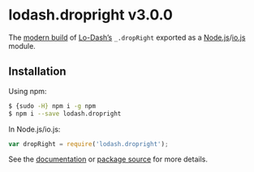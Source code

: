 # lodash.dropright v3.0.0

The [modern build](https://github.com/lodash/lodash/wiki/Build-Differences) of [Lo-Dash’s](https://lodash.com/) `_.dropRight` exported as a [Node.js](http://nodejs.org/)/[io.js](https://iojs.org/) module.

## Installation

Using npm:

```bash
$ {sudo -H} npm i -g npm
$ npm i --save lodash.dropright
```

In Node.js/io.js:

```js
var dropRight = require('lodash.dropright');
```

See the [documentation](https://lodash.com/docs#dropRight) or [package source](https://github.com/lodash/lodash/blob/3.0.0-npm-packages/lodash.dropright) for more details.
